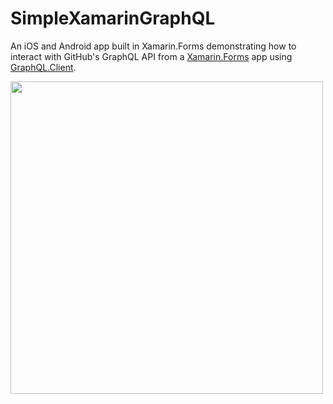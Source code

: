 # SimpleXamarinGraphQL
An iOS and Android app built in Xamarin.Forms demonstrating how to interact with GitHub's GraphQL API from a [Xamarin.Forms](https://visualstudio.microsoft.com/xamarin?WT.mc_id=simplexamaringraphql-github-bramin) app using [GraphQL.Client](https://www.nuget.org/packages/GraphQL.Client/).

<img src="https://user-images.githubusercontent.com/13558917/61123995-69809080-a46b-11e9-92c4-c5c0174f4e1a.gif" height="500"/>
